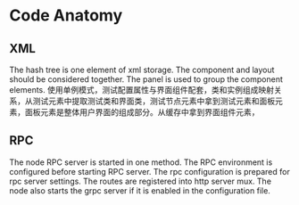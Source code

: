 # Code Anatomy

## XML 

The hash tree is one element of xml storage. The component and layout should be considered together. The panel is used to group the component elements. 使用单例模式，测试配置属性与界面组件配套，类和实例组成映射关系，从测试元素中提取测试类和界面类，测试节点元素中拿到测试元素和面板元素，面板元素是整体用户界面的组成部分。从缓存中拿到界面组件元素，

## RPC

The node RPC server is started in one method. The RPC environment is configured before starting RPC server. The rpc configuration is prepared for rpc server settings. The routes are registered into http server mux. The node also starts the grpc server if it is enabled in the configuration file.

